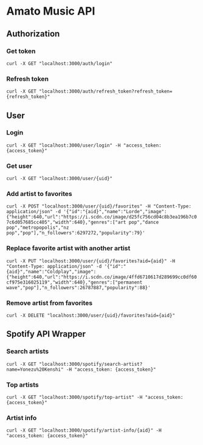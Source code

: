 # Amato Music API

## Authorization
### Get token
```curl -X GET "localhost:3000/auth/login"```

### Refresh token
```curl -X GET "localhost:3000/auth/refresh_token?refresh_token={refresh_token}"```

## User
### Login
```curl -X GET "localhost:3000/user/login" -H "access_token: {access_token}"```

### Get user
```curl -X GET "localhost:3000/user/{uid}"```

### Add artist to favorites
```curl -X POST "localhost:3000/user/{uid}/favorites" -H "Content-Type: application/json" -d '{"id":"{aid}","name":"Lorde","image":{"height":640,"url":"https://i.scdn.co/image/d25fc756cd04c8b3ea196b7c07c6d057685cc405","width":640},"genres":["art pop","dance pop","metropopolis","nz pop","pop"],"n_followers":6297272,"popularity":79}'```

### Replace favorite artist with another artist
```curl -X PUT "localhost:3000/user/{uid}/favorites?aid={aid}" -H "Content-Type: application/json" -d '{"id":"{aid}","name":"Coldplay","image":{"height":640,"url":"https://i.scdn.co/image/4ffd6710617d289699cc0df60cf975e316025119","width":640},"genres":["permanent wave","pop"],"n_followers":26787887,"popularity":88}'```

### Remove artist from favorites
```curl -X DELETE "localhost:3000/user/{uid}/favorites?aid={aid}"```

## Spotify API Wrapper
### Search artists
```curl -X GET "localhost:3000/spotify/search-artist?name=Yonezu%20Kenshi" -H "access_token: {access_token}"```

### Top artists
```curl -X GET "localhost:3000/spotify/top-artist" -H "access_token: {access_token}"```

### Artist info
```curl -X GET "localhost:3000/spotify/artist-info/{aid}" -H "access_token: {access_token}"```
